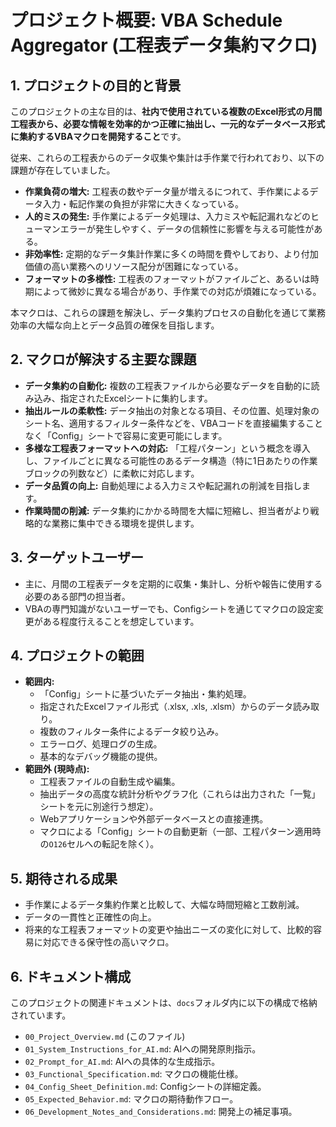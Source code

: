 # プロジェクト概要: VBA Schedule Aggregator (工程表データ集約マクロ)

## 1. プロジェクトの目的と背景

このプロジェクトの主な目的は、**社内で使用されている複数のExcel形式の月間工程表から、必要な情報を効率的かつ正確に抽出し、一元的なデータベース形式に集約するVBAマクロを開発すること**です。

従来、これらの工程表からのデータ収集や集計は手作業で行われており、以下の課題が存在していました。

*   **作業負荷の増大:** 工程表の数やデータ量が増えるにつれて、手作業によるデータ入力・転記作業の負担が非常に大きくなっている。
*   **人的ミスの発生:** 手作業によるデータ処理は、入力ミスや転記漏れなどのヒューマンエラーが発生しやすく、データの信頼性に影響を与える可能性がある。
*   **非効率性:** 定期的なデータ集計作業に多くの時間を費やしており、より付加価値の高い業務へのリソース配分が困難になっている。
*   **フォーマットの多様性:** 工程表のフォーマットがファイルごと、あるいは時期によって微妙に異なる場合があり、手作業での対応が煩雑になっている。

本マクロは、これらの課題を解決し、データ集約プロセスの自動化を通じて業務効率の大幅な向上とデータ品質の確保を目指します。

## 2. マクロが解決する主要な課題

*   **データ集約の自動化:** 複数の工程表ファイルから必要なデータを自動的に読み込み、指定されたExcelシートに集約します。
*   **抽出ルールの柔軟性:** データ抽出の対象となる項目、その位置、処理対象のシート名、適用するフィルター条件などを、VBAコードを直接編集することなく「Config」シートで容易に変更可能にします。
*   **多様な工程表フォーマットへの対応:** 「工程パターン」という概念を導入し、ファイルごとに異なる可能性のあるデータ構造（特に1日あたりの作業ブロックの列数など）に柔軟に対応します。
*   **データ品質の向上:** 自動処理による入力ミスや転記漏れの削減を目指します。
*   **作業時間の削減:** データ集約にかかる時間を大幅に短縮し、担当者がより戦略的な業務に集中できる環境を提供します。

## 3. ターゲットユーザー

*   主に、月間の工程表データを定期的に収集・集計し、分析や報告に使用する必要のある部門の担当者。
*   VBAの専門知識がないユーザーでも、Configシートを通じてマクロの設定変更がある程度行えることを想定しています。

## 4. プロジェクトの範囲

*   **範囲内:**
    *   「Config」シートに基づいたデータ抽出・集約処理。
    *   指定されたExcelファイル形式（.xlsx, .xls, .xlsm）からのデータ読み取り。
    *   複数のフィルター条件によるデータ絞り込み。
    *   エラーログ、処理ログの生成。
    *   基本的なデバッグ機能の提供。
*   **範囲外 (現時点):**
    *   工程表ファイルの自動生成や編集。
    *   抽出データの高度な統計分析やグラフ化（これらは出力された「一覧」シートを元に別途行う想定）。
    *   Webアプリケーションや外部データベースとの直接連携。
    *   マクロによる「Config」シートの自動更新（一部、工程パターン適用時の`O126`セルへの転記を除く）。

## 5. 期待される成果

*   手作業によるデータ集約作業と比較して、大幅な時間短縮と工数削減。
*   データの一貫性と正確性の向上。
*   将来的な工程表フォーマットの変更や抽出ニーズの変化に対して、比較的容易に対応できる保守性の高いマクロ。

## 6. ドキュメント構成

このプロジェクトの関連ドキュメントは、`docs`フォルダ内に以下の構成で格納されています。

*   `00_Project_Overview.md` (このファイル)
*   `01_System_Instructions_for_AI.md`: AIへの開発原則指示。
*   `02_Prompt_for_AI.md`: AIへの具体的な生成指示。
*   `03_Functional_Specification.md`: マクロの機能仕様。
*   `04_Config_Sheet_Definition.md`: Configシートの詳細定義。
*   `05_Expected_Behavior.md`: マクロの期待動作フロー。
*   `06_Development_Notes_and_Considerations.md`: 開発上の補足事項。
